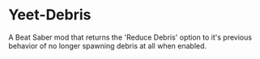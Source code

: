 # Yeet-Debris
A Beat Saber mod that returns the 'Reduce Debris' option to it's previous behavior of no longer spawning debris at all when enabled.
